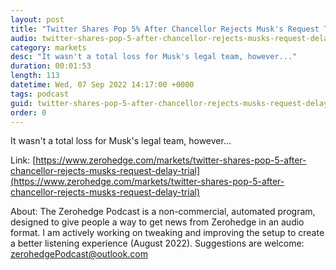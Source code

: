 ```yaml
---
layout: post
title: "Twitter Shares Pop 5% After Chancellor Rejects Musk's Request To Delay Trial"
audio: twitter-shares-pop-5-after-chancellor-rejects-musks-request-delay-trial-0
category: markets
desc: "It wasn't a total loss for Musk's legal team, however..."
duration: 00:01:53
length: 113
datetime: Wed, 07 Sep 2022 14:17:00 +0000
tags: podcast
guid: twitter-shares-pop-5-after-chancellor-rejects-musks-request-delay-trial-0
order: 0
---
```

It wasn't a total loss for Musk's legal team, however...

Link: [https://www.zerohedge.com/markets/twitter-shares-pop-5-after-chancellor-rejects-musks-request-delay-trial](https://www.zerohedge.com/markets/twitter-shares-pop-5-after-chancellor-rejects-musks-request-delay-trial)

About: The Zerohedge Podcast is a non-commercial, automated program, designed to give people a way to get news from Zerohedge in an audio format.  I am actively working on tweaking and improving the setup to create a better listening experience (August 2022).  Suggestions are welcome: [zerohedgePodcast@outlook.com](mailto:zerohedgePodcast@outlook.com)